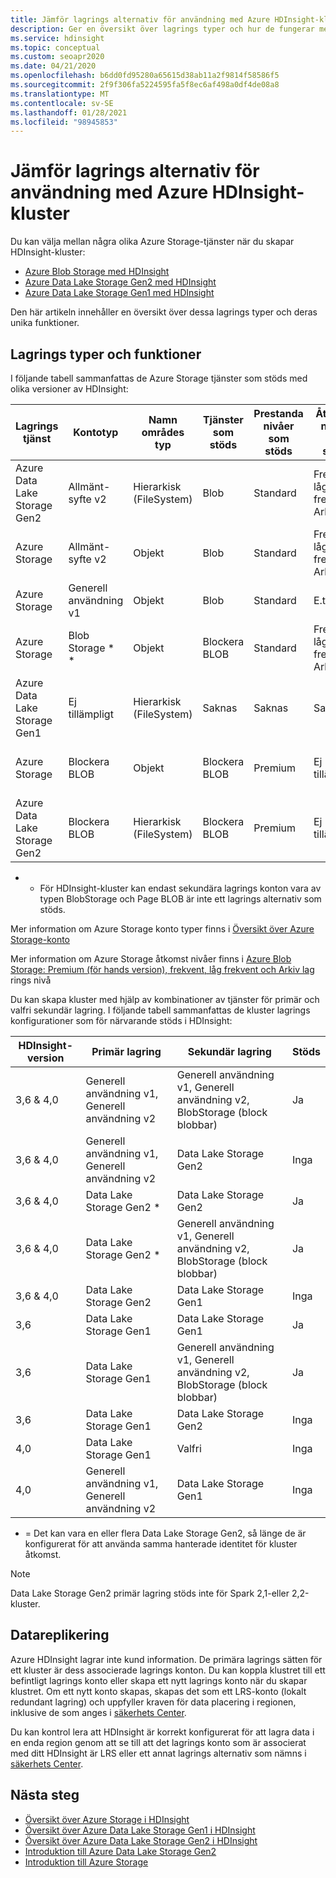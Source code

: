 ```yaml
---
title: Jämför lagrings alternativ för användning med Azure HDInsight-kluster
description: Ger en översikt över lagrings typer och hur de fungerar med Azure HDInsight.
ms.service: hdinsight
ms.topic: conceptual
ms.custom: seoapr2020
ms.date: 04/21/2020
ms.openlocfilehash: b6dd0fd95280a65615d38ab11a2f9814f58586f5
ms.sourcegitcommit: 2f9f306fa5224595fa5f8ec6af498a0df4de08a8
ms.translationtype: MT
ms.contentlocale: sv-SE
ms.lasthandoff: 01/28/2021
ms.locfileid: "98945853"
---
```

# <a name="compare-storage-options-for-use-with-azure-hdinsight-clusters"></a>Jämför lagrings alternativ för användning med Azure HDInsight-kluster

Du kan välja mellan några olika Azure Storage-tjänster när du skapar HDInsight-kluster:

* [Azure Blob Storage med HDInsight](./overview-azure-storage.md)
* [Azure Data Lake Storage Gen2 med HDInsight](./overview-data-lake-storage-gen2.md)
* [Azure Data Lake Storage Gen1 med HDInsight](./overview-data-lake-storage-gen1.md)

Den här artikeln innehåller en översikt över dessa lagrings typer och deras unika funktioner.

## <a name="storage-types-and-features"></a>Lagrings typer och funktioner

I följande tabell sammanfattas de Azure Storage tjänster som stöds med olika versioner av HDInsight:

| Lagrings tjänst | Kontotyp | Namn områdes typ | Tjänster som stöds | Prestanda nivåer som stöds | Åtkomst nivåer som stöds | HDInsight-version | Kluster typ |
|---|---|---|---|---|---|---|---|
|Azure Data Lake Storage Gen2| Allmänt-syfte v2 | Hierarkisk (FileSystem) | Blob | Standard | Frekvent, låg frekvent, Arkiv | 3.6 + | Alla utom Spark 2,1 och 2,2|
|Azure Storage| Allmänt-syfte v2 | Objekt | Blob | Standard | Frekvent, låg frekvent, Arkiv | 3.6 + | Alla |
|Azure Storage| Generell användning v1 | Objekt | Blob | Standard | E.t. | Alla | Alla |
|Azure Storage| Blob Storage * * | Objekt | Blockera BLOB | Standard | Frekvent, låg frekvent, Arkiv | Alla | Alla |
|Azure Data Lake Storage Gen1| Ej tillämpligt | Hierarkisk (FileSystem) | Saknas | Saknas | Saknas | 3,6 endast | Alla utom HBase |
|Azure Storage| Blockera BLOB| Objekt | Blockera BLOB | Premium | Ej tillämpligt| 3.6 + | Endast HBase med accelererade skrivningar|
|Azure Data Lake Storage Gen2| Blockera BLOB| Hierarkisk (FileSystem) | Blockera BLOB | Premium | Ej tillämpligt| 3.6 + | Endast HBase med accelererade skrivningar|

* * För HDInsight-kluster kan endast sekundära lagrings konton vara av typen BlobStorage och Page BLOB är inte ett lagrings alternativ som stöds.

Mer information om Azure Storage konto typer finns i [Översikt över Azure Storage-konto](../storage/common/storage-account-overview.md)

Mer information om Azure Storage åtkomst nivåer finns i [Azure Blob Storage: Premium (för hands version), frekvent, låg frekvent och Arkiv lag](../storage/blobs/storage-blob-storage-tiers.md) rings nivå

Du kan skapa kluster med hjälp av kombinationer av tjänster för primär och valfri sekundär lagring. I följande tabell sammanfattas de kluster lagrings konfigurationer som för närvarande stöds i HDInsight:

| HDInsight-version | Primär lagring | Sekundär lagring | Stöds |
|---|---|---|---|
| 3,6 & 4,0 | Generell användning v1, Generell användning v2 | Generell användning v1, Generell användning v2, BlobStorage (block blobbar) | Ja |
| 3,6 & 4,0 | Generell användning v1, Generell användning v2 | Data Lake Storage Gen2 | Inga |
| 3,6 & 4,0 | Data Lake Storage Gen2 * | Data Lake Storage Gen2 | Ja |
| 3,6 & 4,0 | Data Lake Storage Gen2 * | Generell användning v1, Generell användning v2, BlobStorage (block blobbar) | Ja |
| 3,6 & 4,0 | Data Lake Storage Gen2 | Data Lake Storage Gen1 | Inga |
| 3,6 | Data Lake Storage Gen1 | Data Lake Storage Gen1 | Ja |
| 3,6 | Data Lake Storage Gen1 | Generell användning v1, Generell användning v2, BlobStorage (block blobbar) | Ja |
| 3,6 | Data Lake Storage Gen1 | Data Lake Storage Gen2 | Inga |
| 4,0 | Data Lake Storage Gen1 | Valfri | Inga |
| 4,0 | Generell användning v1, Generell användning v2 | Data Lake Storage Gen1 | Inga |

* = Det kan vara en eller flera Data Lake Storage Gen2, så länge de är konfigurerat för att använda samma hanterade identitet för kluster åtkomst.

> [!NOTE]
> Data Lake Storage Gen2 primär lagring stöds inte för Spark 2,1-eller 2,2-kluster.

## <a name="data-replication"></a>Datareplikering

Azure HDInsight lagrar inte kund information. De primära lagrings sätten för ett kluster är dess associerade lagrings konton. Du kan koppla klustret till ett befintligt lagrings konto eller skapa ett nytt lagrings konto när du skapar klustret. Om ett nytt konto skapas, skapas det som ett LRS-konto (lokalt redundant lagring) och uppfyller kraven för data placering i regionen, inklusive de som anges i [säkerhets Center](https://azuredatacentermap.azurewebsites.net).

Du kan kontrol lera att HDInsight är korrekt konfigurerat för att lagra data i en enda region genom att se till att det lagrings konto som är associerat med ditt HDInsight är LRS eller ett annat lagrings alternativ som nämns i [säkerhets Center](https://azuredatacentermap.azurewebsites.net).
 
## <a name="next-steps"></a>Nästa steg

* [Översikt över Azure Storage i HDInsight](./overview-azure-storage.md)
* [Översikt över Azure Data Lake Storage Gen1 i HDInsight](./overview-data-lake-storage-gen1.md)
* [Översikt över Azure Data Lake Storage Gen2 i HDInsight](./overview-data-lake-storage-gen2.md)
* [Introduktion till Azure Data Lake Storage Gen2](../storage/blobs/data-lake-storage-introduction.md)
* [Introduktion till Azure Storage](../storage/common/storage-introduction.md)

